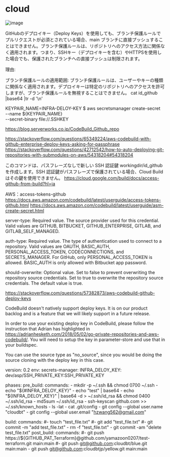 # cloud

![image](https://github.com/user-attachments/assets/47be2ff0-ee8f-4e26-85e5-07b1458a0306)

GitHubのデプロイキー（Deploy Keys）を使用しても、ブランチ保護ルールでプルリクエストが必須とされている場合、main ブランチに直接プッシュすることはできません。ブランチ保護ルールは、リポジトリへのアクセス方法に関係なく適用されます。つまり、SSHキー（デプロイキーを含む）やHTTPSを使用した場合でも、保護されたブランチへの直接プッシュは制限されます。

理由:

ブランチ保護ルールの適用範囲: ブランチ保護ルールは、ユーザーやキーの種類に関係なく適用されます。デプロイキーは特定のリポジトリへのアクセスを許可しますが、ブランチ保護ルールを無視することはできません。
cat id_github |base64 |tr -d '\n'


KEYPAIR_NAME=INFRA-DELOY-KEY
$ aws secretsmanager create-secret \
    --name ${KEYPAIR_NAME} \
    --secret-binary file://.SSHKEY

    
https://blog.serverworks.co.jp/CodeBuild_Github_repo


https://stackoverflow.com/questions/65349224/aws-codebuild-with-github-enterprise-deploy-keys-asking-for-passphrase
https://stackoverflow.com/questions/42712542/how-to-auto-deploying-git-repositories-with-submodules-on-aws/54318204#54318204

このコマンドは、パスフレーズなしで新しい SSH 認証鍵 workingdir/id_github を作成します。SSH 認証鍵がパスフレーズで保護されている場合、Cloud Build はその鍵を使用できません。
https://cloud.google.com/build/docs/access-github-from-build?hl=ja


AWS：access-tokens-github
https://docs.aws.amazon.com/codebuild/latest/userguide/access-tokens-github.html
https://docs.aws.amazon.com/codebuild/latest/userguide/asm-create-secret.html

server-type: Required value. The source provider used for this credential. Valid values are GITHUB, BITBUCKET, GITHUB_ENTERPRISE, GITLAB, and GITLAB_SELF_MANAGED.

auth-type: Required value. The type of authentication used to connect to a repository. Valid values are OAUTH, BASIC_AUTH, PERSONAL_ACCESS_TOKEN, CODECONNECTIONS, and SECRETS_MANAGER. For GitHub, only PERSONAL_ACCESS_TOKEN is allowed. BASIC_AUTH is only allowed with Bitbucket app password.

should-overwrite: Optional value. Set to false to prevent overwriting the repository source credentials. Set to true to overwrite the repository source credentials. The default value is true.



https://stackoverflow.com/questions/57382873/aws-codebuild-github-deploy-keys

CodeBuild doesn't natively support deploy keys. It is on our product backlog and is a feature that we will likely support in a future release.

In order to use your existing deploy key in CodeBuild, please follow the instruction that Adrian has highlighted in https://adrianhesketh.com/2018/05/02/go-private-repositories-and-aws-codebuild/. You will need to setup the key in parameter-store and use that in your buildspec.

You can use the source type as "no_source", since you would be doing the source cloning with the deploy key in this case.


version: 0.2
env:
  secrets-manager:
    INFRA_DELOY_KEY: dev/asp/SSH_PRIVATE_KEY:SSH_PRIVATE_KEY

phases:
  pre_build:
    commands:
      - mkdir -p ~/.ssh && chmod 0700 ~/.ssh
      - echo "${#INFRA_DELOY_KEY}"
      - echo "test" | base64
      - echo "${INFRA_DELOY_KEY}" | base64 -d > ~/.ssh/id_rsa && chmod 0400 ~/.ssh/id_rsa
      - md5sum ~/.ssh/id_rsa
      - ssh-keyscan github.com >> ~/.ssh/known_hosts
      - ls -lat
      - cat .git/config
      - git config --global user.name "cloudbt"
      - git config --global user.email "hzwang562@gmail.com"
      
  build:
    commands:
      #- touch "test_file.txt"
      #- git add "test_file.txt"
      #- git commit -m "add test_file.txt"
      - rm -f "test_file.txt"
      - git commit -am "delete test_file.txt"
  post_build:
    commands:
      #- git push https://${GITHUB_PAT_Terraform}@github.com/yamazoon0207/test-terraform.git main:main
      #- git push git@github.com:cloudbt/blue.git main:main
      - git push git@github.com:cloudbtjp/yellow.git main:main


      

